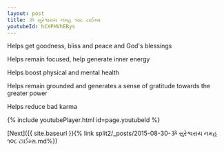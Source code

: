 ```yaml
---
layout: post
title: ૐ સુરેશ્વરાય નમહ ૧૦૮ ટાઈમ્સ
youtubeId: hCXPHVhEBys
---
```

 
 
Helps get goodness, bliss and peace and God's blessings
 
Helps remain focused, help generate inner energy 
 
Helps boost physical and mental health 
 
Helps remain grounded and generates a sense of gratitude towards the greater power 
 
Helps reduce bad karma
 
 
 
 


{% include youtubePlayer.html id=page.youtubeId %}
 
[Next]({{ site.baseurl }}{% link  split2/_posts/2015-08-30-ૐ સુરેશ્વરાય નમહ ૧૦૮ ટાઈમ્સ.md%})
 
